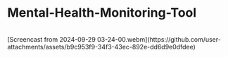 # Mental-Health-Monitoring-Tool
<br>
[Screencast from 2024-09-29 03-24-00.webm](https://github.com/user-attachments/assets/b9c953f9-34f3-43ec-892e-dd6d9e0dfdee)
